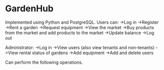 # GardenHub
Implemented using Python and PostgreSQL.
Users can:
->Log in
->Register
->Rent a garden
->Request equipment
->View the market
->Buy products from the market and add products to the market
->Update balance
->Log out

Administrator:
->Log in
->View users (also view tenants and non-tenants)
->View rental status of gardens
->Add equipment
->Add and delete users

Can perform the following operations. 

